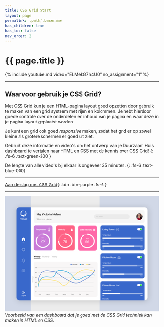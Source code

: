 ```yaml
---
title: CSS Grid Start
layout: page
permalink: :path/:basename
has_children: true
has_toc: false
nav_order: 2
---
```


# {{ page.title }}

{% include youtube.md video="ELMekG7h4U0" no_assignment="1" %}

---

## Waarvoor gebruik je CSS Grid?
Met CSS Grid kun je een HTML-pagina layout goed opzetten door gebruik te maken van een grid systeem met rijen en kolommen.
Je hebt hierdoor goede controle over de onderdelen en inhoud van je pagina en waar deze in je pagina layout geplaatst worden.

Je kunt een grid ook goed *responsive* maken, zodat het grid er op zowel kleine als grotere schermen er goed uit ziet.

Gebruik deze informatie en video's om het ontwerp van je Duurzaam Huis dashboard te vertalen naar HTML en CSS met de kennis over CSS Grid!
{: .fs-6 .text-green-200 }

De lengte van alle video's bij elkaar is ongeveer 35 minuten.
{: .fs-6 .text-blue-000}

---
[Aan de slag met CSS Grid](1-grid-container){: .btn .btn-purple                                                                                                                                                                                                                                                                                                                                                                                                          .fs-6 }

---

![Dashboard](images/dashboard3.png)
*Voorbeeld van een dashboard dat je goed met de CSS Grid techniek kan maken in HTML en CSS.*








